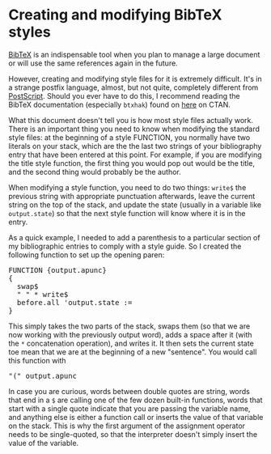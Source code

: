Creating and modifying BibTeX styles
====================================
<a href="http://en.wikipedia.org/wiki/BibTeX">BibTeX</a> is an indispensable tool when you plan to manage a large document or will use the same references again in the future.

However, creating and modifying style files for it is extremely difficult.  It's in a strange postfix language, almost, but not quite, completely different from <a href="http://en.wikipedia.org/wiki/PostScript">PostScript</a>.  Should you ever have to do this, I recommend reading the BibTeX documentation (especially <code>btxhak</code>) found on <a href="http://www.tex.ac.uk/tex-archive/biblio/bibtex/distribs/doc/">here</a> on CTAN.

What this document doesn't tell you is how most style files actually work.  There is an important thing you need to know when modifying the standard style files: at the beginning of a style FUNCTION, you normally have two literals on your stack, which are the the last two strings of your bibliography entry that have been entered at this point.  For example, if you are modifying the title style function, the first thing you would pop out would be the title, and the second thing would probably be the author.

When modifying a style function, you need to do two things: <code>write$</code> the previous string with appropriate punctuation afterwards, leave the current string on the top of the stack, and update the state (usually in a variable like <code>output.state</code>) so that the next style function will know where it is in the entry.

As a quick example, I needed to add a parenthesis to a particular section of my bibliographic entries to comply with a style guide.  So I created the following function to set up the opening paren:

<pre>
FUNCTION {output.apunc}
{
  swap$
  " " * write$
  before.all 'output.state :=
}
</pre>

This simply takes the two parts of the stack, swaps them (so that we are now working with the previously output word), adds a space after it (with the <code>*</code> concatenation operation), and writes it.  It then sets the current state toe mean that we are at the beginning of a new "sentence".  You would call this function with

<pre>
"(" output.apunc
</pre>

In case you are curious, words between double quotes are string, words that end in a <code>$</code> are calling one of the few dozen built-in functions, words that start with a single quote indicate that you are passing the variable name, and anything else is either a function call or inserts the value of that variable on the stack.  This is why the first argument of the assignment operator needs to be single-quoted, so that the interpreter doesn't simply insert the value of the variable.